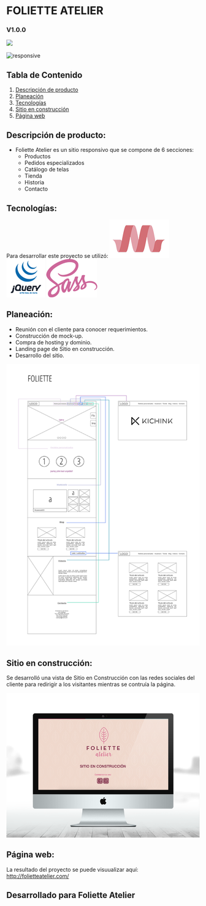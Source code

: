 # FOLIETTE ATELIER

### V1.0.0
<img src=assets/images/foliette-name.png>

![responsive](https://user-images.githubusercontent.com/32861306/38595027-0201c0d8-3d0f-11e8-80b6-d73f05ee6b94.jpg)

## Tabla de Contenido
1. [Descripción de producto](#descripcion)
2. [Planeación](#planeacion)
3. [Tecnologías](#tecnologias)
4. [Sitio en construcción](#landing)
5. [Página web](#resultado)

## <a name="descripcion"></a> Descripción de producto:
- Foliette Atelier es un sitio responsivo que se compone de 6 secciones:
  - Productos
  - Pedidos especializados
  - Catálogo de telas
  - Tienda
  - Historia
  - Contacto


## <a name="tecnologias"></a> Tecnologías:
Para desarrollar este proyecto se utilizó:
  ![Materialize](/assets/images/materialize.png)
  ![Jquery](/assets/images/jquery.png)
  ![Sass](/assets/images/sass.png)


## <a name="planeacion"></a> Planeación:

- Reunión con el cliente para conocer requerimientos.
- Construcción de mock-up.
- Compra de hosting y dominio.
- Landing page de Sitio en construcción.
- Desarrollo del sitio.

![Foliette mock-up](/assets/images/foliette.png)



## <a name="landing"></a> Sitio en construcción:

Se desarrolló una vista de Sitio en Construcción con las redes sociales del cliente para redirigir a los visitantes mientras se contruía la página.

![Foliette Landing](/assets/images/iMac.png)


## <a name="resultado"></a> Página web:

La resultado del proyecto se puede visuualizar aquí: http://folietteatelier.com/


## Desarrollado para Foliette Atelier
